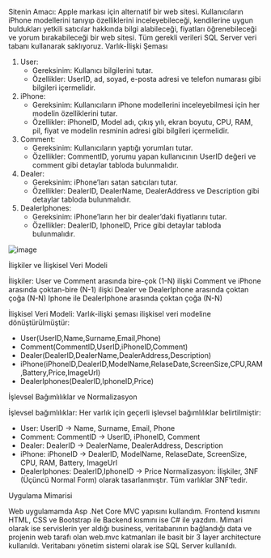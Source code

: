 Sitenin Amacı:
Apple markası için alternatif bir web sitesi. Kullanıcıların iPhone modellerini tanıyıp özelliklerini inceleyebileceği, kendilerine uygun buldukları yetkili satıcılar hakkında bilgi alabileceği, fiyatları öğrenebileceği ve yorum bırakabileceği bir web sitesi. Tüm gerekli verileri SQL Server veri tabanı kullanarak saklıyoruz.
Varlık-İlişki Şeması
1. User:
   - Gereksinim: Kullanıcı bilgilerini tutar.
   - Özellikler: UserID, ad, soyad, e-posta adresi ve telefon numarası gibi bilgileri içermelidir.
2. iPhone:
   - Gereksinim: Kullanıcıların iPhone modellerini inceleyebilmesi için her modelin özelliklerini tutar.
   - Özellikler: iPhoneID, Model adı, çıkış yılı, ekran boyutu, CPU, RAM, pil, fiyat ve modelin resminin adresi gibi bilgileri içermelidir.
3. Comment:
   - Gereksinim: Kullanıcıların yaptığı yorumları tutar.
   - Özellikler: CommentID, yorumu yapan kullanıcının UserID değeri ve comment gibi detaylar tabloda bulunmalıdır.
4. Dealer:
   - Gereksinim: iPhone’ları satan satıcıları tutar.
   - Özellikler: DealerID, DealerName, DealerAddress ve Description gibi detaylar tabloda bulunmalıdır.
4. DealerIphones:
   - Gereksinim: iPhone’ların her bir dealer’daki fiyatlarını tutar.
   - Özellikler: DealerID, IphoneID, Price gibi detaylar tabloda bulunmalıdır.

 


![image](https://github.com/JerfiAliUcar/DatabaseSystems-Project/assets/103874096/de32fa08-fc7b-46ff-a27f-7ac8d2ddae15)





  İlişkiler ve İlişkisel Veri Modeli

İlişkiler:
 	User ve Comment arasında bire-çok (1-N) ilişki
 	Comment ve iPhone arasında çoktan-bire (N-1) ilişki
 	Dealer ve DealerIphone arasında çoktan çoğa (N-N)
 	Iphone ile DealerIphone arasında çoktan çoğa (N-N)


İlişkisel Veri Modeli:
Varlık-ilişki şeması ilişkisel veri modeline dönüştürülmüştür:
-	User(UserID,Name,Surname,Email,Phone)
-	Comment(CommentID,UserID,iPhoneID,Comment)
-	Dealer(DealerID,DealerName,DealerAddress,Description)
-	iPhone(iPhoneID,DealerID,ModelName,RelaseDate,ScreenSize,CPU,RAM,Battery,Price,ImageUrl)
-	DealerIphones(DealerID,IphoneID,Price)
                                             
İşlevsel Bağımlılıklar ve Normalizasyon
  

İşlevsel bağımlılıklar:
Her varlık için geçerli işlevsel bağımlılıklar belirtilmiştir:
-	User: UserID → Name, Surname, Email, Phone
-	Comment: CommentID → UserID, iPhoneID, Comment
-	Dealer: DealerID → DealerName, DealerAddress, Description
-	iPhone: iPhoneID → DealerID, ModelName, RelaseDate, ScreenSize, CPU, RAM, Battery, ImageUrl 
-	DealerIphones: DealerID,IphoneID → Price
 Normalizasyon:
İlişkiler, 3NF (Üçüncü Normal Form) olarak tasarlanmıştır. Tüm varlıklar 3NF’tedir.
  
Uygulama Mimarisi

Web uygulamamda Asp .Net Core MVC yapısını kullandım. Frontend kısmını HTML, CSS ve Bootstrap ile Backend kısmını ise C# ile yazdım. Mimari olarak ise servislerin yer aldığı business, veritabanının bağlandığı data ve projenin web tarafı olan web.mvc katmanları ile basit bir 3 layer architecture kullanıldı. Veritabanı yönetim sistemi olarak ise SQL Server kullanıldı.


